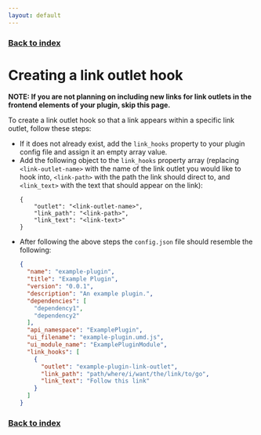```yaml
---
layout: default
---
```


### [Back to index](./index.html)

# Creating a link outlet hook

**NOTE: If you are not planning on including new links for link outlets in the frontend elements of your plugin, skip this page.**

To create a link outlet hook so that a link appears within a specific link outlet, follow these steps:
- If it does not already exist, add the `link_hooks` property to your plugin config file and assign it an empty array value.
- Add the following object to the `link_hooks` property array (replacing `<link-outlet-name>` with the name of the 
  link outlet you would like to hook into, `<link-path>` with the path the link should direct to, and `<link_text>` with 
  the text that should appear on the link):
  ```
  {
      "outlet": "<link-outlet-name>",
      "link_path": "<link-path>",
      "link_text": "<link-text>"
  }
  ```
- After following the above steps the `config.json` file should resemble the following:
    ```json
    {
      "name": "example-plugin",
      "title": "Example Plugin",
      "version": "0.0.1",
      "description": "An example plugin.",
      "dependencies": [
        "dependency1",
        "dependency2"
      ],
      "api_namespace": "ExamplePlugin",
      "ui_filename": "example-plugin.umd.js",
      "ui_module_name": "ExamplePluginModule",
      "link_hooks": [
        {
          "outlet": "example-plugin-link-outlet",
          "link_path": "path/where/i/want/the/link/to/go",
          "link_text": "Follow this link"
        }
      ]
    }
    ```

### [Back to index](./index.html)
